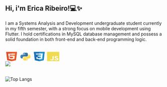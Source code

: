 ## Hi, i'm Erica Ribeiro!💻✨


I am a Systems Analysis and Development undergraduate student currently in my fifth semester, with a strong focus on mobile development using Flutter. I hold certifications in MySQL database management and possess a solid foundation in both front-end and back-end programming logic.
  
<div style="display: inline_block"><br>
  <img align="center" alt="Rafa-HTML" height="30" width="40" src="https://raw.githubusercontent.com/devicons/devicon/master/icons/html5/html5-original.svg">
  <img align="center" alt="Rafa-Python" height="30" width="40" src="https://raw.githubusercontent.com/devicons/devicon/master/icons/python/python-original.svg">
  <img align="center" alt="Rafa-CSS" height="30" width="40" src="https://raw.githubusercontent.com/devicons/devicon/master/icons/css3/css3-original.svg">
  <img align="center" alt="Rafa-Js" height="30" width="40" src="https://raw.githubusercontent.com/devicons/devicon/master/icons/javascript/javascript-plain.svg">
 
<div> 
   <a href="https://www.linkedin.com/in/erica-ribeiro-b83764236/" target="_blank"><img src="https://img.shields.io/badge/-LinkedIn-%230077B5?style=for-the-badge&logo=linkedin&logoColor=white" target="_blank"></a>  
</div>

##

![Top Langs](https://github-readme-stats.vercel.app/api/top-langs/?username=ericaregina)
